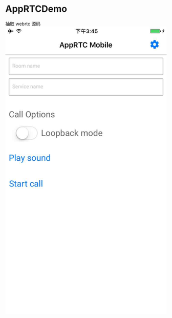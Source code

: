 # AppRTCDemo
抽取 webrtc 源码
![Aaron Swartz](https://github.com/hosten1/AppRTCDemo/blob/master/at010_0_prichatimg_20180525_1545_a_iKND_1f850000080d085c.jpg)
